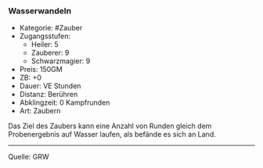 ### Wasserwandeln

- Kategorie: #Zauber
- Zugangsstufen:
  - Heiler: 5
  - Zauberer: 9
  - Schwarzmagier: 9
- Preis: 150GM
- ZB: +0
- Dauer: VE Stunden
- Distanz: Berühren
- Abklingzeit: 0 Kampfrunden
- Art: Zaubern

Das Ziel des Zaubers kann eine Anzahl von Runden gleich dem Probenergebnis auf Wasser laufen, als befände es sich an Land.

---

Quelle: GRW
